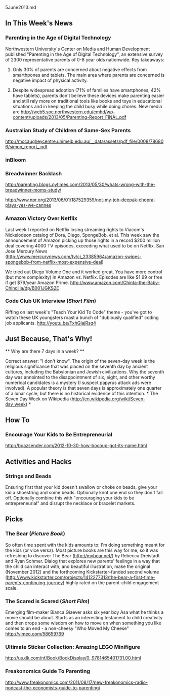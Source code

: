 5June2013.md

In This Week's News
-------------------

### Parenting in the Age of Digital Technology ###

  Northwestern University's Center on Media and Human Development published "Parenting in the Age of Digital Technology", an extensive survey of 2300 representative parents of 0-8 year olds nationwide. Key takeaways:

  1. Only 30% of parents are concerned about negative effects from smarthpones and tablets.  The main area where parents are concerned is negative impact of physical activity.

  2. Despite widespread adoption (71% of families have smartphones, 42% have tablets), parents don't believe these devices make parenting easier and still rely more on traditional tools like books and toys in educational situations and in keeping the child busy while doing chores.  New media are 
http://web5.soc.northwestern.edu/cmhd/wp-content/uploads/2013/05/Parenting-Report_FINAL.pdf


### Australian Study of Children of Same-Sex Parents ###
http://mccaugheycentre.unimelb.edu.au/__data/assets/pdf_file/0008/786806/simon_report_.pdf



### inBloom ###


### Breadwinner Backlash ###
http://parenting.blogs.nytimes.com/2013/05/30/whats-wrong-with-the-breadwinner-moms-study/

http://www.npr.org/2013/06/01/187529359/not-my-job-deepak-chopra-plays-yes-we-cannes


### Amazon Victory Over Netflix ####

Last week I reported on Netflix losing streaming rights to Viacom's Nickelodeon catalog of Dora, Diego, SpongeBob, et al.  This week saw the announcement of Amazon picking up those rights in a record $200 million deal covering 4000 TV episodes, exceeding what used to be on Netflix.  San Jose Mercury News 
(http://www.mercurynews.com/tv/ci_23385964/amazon-swipes-spongebob-from-netflix-most-expensive-deal)

We tried out Diego Volume One and it worked great.  You have more control (but more complexity) in Amazon vs. Netflix.  Episodes are like $1.99 or free if get $79/year Amazon Prime.
http://www.amazon.com/Chinta-the-Baby-Chincilla/dp/B001JGKS2E



### Code Club UK Interview (*Short Film*) ###
Riffing on last week's "Teach Your Kid To Code" theme - you've got to watch these UK youngsters roast a bunch of "dubiously qualified" coding job applicants.
http://youtu.be/FxhGIajRsq4


Just Because, That's Why!
-------------------------

** Why are there 7 days in a week? **

Correct answer: "I don't know".  The origin of the seven-day week is the religious significance that was placed on the seventh day by ancient cultures, including the Babylonian and Jewish civilizations.  Why the seventh day was annointed to the disappointment of six, eight, and other worthy numerical candidates is a mystery (I suspect papyrus attack ads were involved). A popular theory is that seven days is approximately one quarter of a lunar cycle, but there is no historical evidence of this intention. * The Seven Day Week on Wikipedia (http://en.wikipedia.org/wiki/Seven-day_week) *





How To
------

### Encourage Your Kids to Be Entrepreneurial ###

http://boazsender.com/2012-10-30-how-bocoup-got-its-name.html


Activities and Hacks
--------------------

### Strings and Beads ###

Ensuring first that your kid doesn't swallow or choke on beads,  give your kid a shoestring and some beads. Optionally knot one end so they don't fall off.  Optionally combine this with "encouraging your kids to be entrepreneurial" and disrupt the necklace or bracelet markets.


Picks
-----

### The Bear (*Picture Book*) ###

So often time spent with the kids amounts to:  I'm doing something meant for the kids (or vice versa).  Most picture books are this way for me, so it was refreshing to discover The Bear (http://mybear.net/) by Rebecca Dreistadt and Ryan Sohmer.  Dialog that explores new parents' feelings in a way that the child can interact with, and beautiful illustration, make the original (November 2012) and the forthcoming Kickstarter-funded second volume (http://www.kickstarter.com/projects/1412277313/the-bear-a-first-time-parents-continuing-journey) highly rated on the parent-child engagement scale.





### The Scared is Scared (*Short Film*) ###
Emerging film-maker Bianca Giaever asks six year boy Asa what he thinks a movie should be about.  Starts as an interesting testament to child creativity and then drops some wisdom on how to move on when something you like comes to an end - a non-cheesy "Who Moved My Cheese"
http://vimeo.com/58659769




### Ultimate Sticker Collection: Amazing LEGO Minifigure ###
http://us.dk.com/nf/Book/BookDisplay/0,,9781465401731,00.html

### Freakonomics Guide To Parenting ###
http://www.freakonomics.com/2011/08/17/new-freakonomics-radio-podcast-the-economists-guide-to-parenting/


